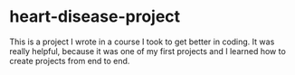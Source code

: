 # heart-disease-project
This is a project I wrote in a course I took to get better in coding. It was really helpful, because it was one of my first projects and I learned how to create projects from end to end.
